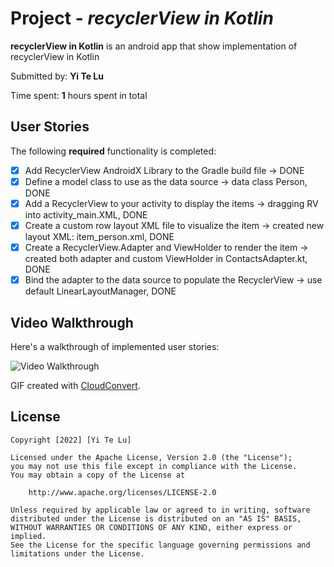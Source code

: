# Project - *recyclerView in Kotlin*

**recyclerView in Kotlin** is an android app that show implementation of recyclerView in Kotlin

Submitted by: **Yi Te Lu**

Time spent: **1** hours spent in total

## User Stories

The following **required** functionality is completed:

* [x] Add RecyclerView AndroidX Library to the Gradle build file -> DONE
* [x] Define a model class to use as the data source -> data class Person, DONE
* [x] Add a RecyclerView to your activity to display the items -> dragging RV into activity_main.XML, DONE
* [x] Create a custom row layout XML file to visualize the item -> created new layout XML: item_person.xml, DONE
* [x] Create a RecyclerView.Adapter and ViewHolder to render the item -> created both adapter and custom ViewHolder in ContactsAdapter.kt, DONE
* [x] Bind the adapter to the data source to populate the RecyclerView -> use default LinearLayoutManager, DONE

## Video Walkthrough

Here's a walkthrough of implemented user stories:

<img src='https://user-images.githubusercontent.com/3092219/155042806-c3fef21d-ce61-42f4-9f04-0ed372aee69c.gif' title='Video Walkthrough' width='' alt='Video Walkthrough' />

GIF created with [CloudConvert](https://cloudconvert.com/mov-converter).

## License

    Copyright [2022] [Yi Te Lu]

    Licensed under the Apache License, Version 2.0 (the "License");
    you may not use this file except in compliance with the License.
    You may obtain a copy of the License at

        http://www.apache.org/licenses/LICENSE-2.0

    Unless required by applicable law or agreed to in writing, software
    distributed under the License is distributed on an "AS IS" BASIS,
    WITHOUT WARRANTIES OR CONDITIONS OF ANY KIND, either express or implied.
    See the License for the specific language governing permissions and
    limitations under the License.
